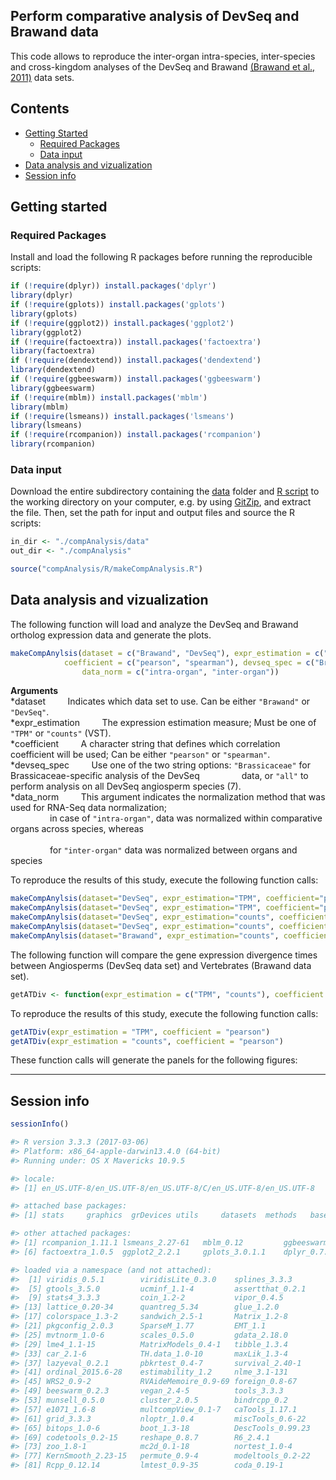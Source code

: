 
## Perform comparative analysis of DevSeq and Brawand data

This code allows to reproduce the inter-organ intra-species, inter-species and cross-kingdom analyses of the DevSeq and Brawand [(Brawand et al., 2011)](https://pubmed.ncbi.nlm.nih.gov/22012392/) data sets. 


## Contents

* [Getting Started](#getting-started)
  * [Required Packages](#required-packages)
  * [Data input](#data-input)
* [Data analysis and vizualization](#data-analysis-and-vizualization)
* [Session info](#session-info)


## Getting started


### Required Packages
Install and load the following R packages before running the reproducible scripts:

```R
if (!require(dplyr)) install.packages('dplyr')
library(dplyr)
if (!require(gplots)) install.packages('gplots')
library(gplots)
if (!require(ggplot2)) install.packages('ggplot2')
library(ggplot2)
if (!require(factoextra)) install.packages('factoextra')
library(factoextra)
if (!require(dendextend)) install.packages('dendextend')
library(dendextend)
if (!require(ggbeeswarm)) install.packages('ggbeeswarm')
library(ggbeeswarm)
if (!require(mblm)) install.packages('mblm')
library(mblm)
if (!require(lsmeans)) install.packages('lsmeans')
library(lsmeans)
if (!require(rcompanion)) install.packages('rcompanion')
library(rcompanion)

```

### Data input
Download the entire subdirectory containing the [data](https://github.com/schustischuster/evoGEx/tree/master/compAnalysis/data) folder and [R script](https://github.com/schustischuster/evoGEx/tree/master/compAnalysis/R) to the working directory on your computer, e.g. by using [GitZip](http://kinolien.github.io/gitzip/), and extract the file. Then, set the path for input and output files and source the R scripts: 

```R
in_dir <- "./compAnalysis/data"
out_dir <- "./compAnalysis"

source("compAnalysis/R/makeCompAnalysis.R")

```

## Data analysis and vizualization

The following function will load and analyze the DevSeq and Brawand ortholog expression data and generate the plots. 

```R
makeCompAnylsis(dataset = c("Brawand", "DevSeq"), expr_estimation = c("TPM", "counts"), 
	        coefficient = c("pearson", "spearman"), devseq_spec = c("Brassicaceae", "all"), 
                data_norm = c("intra-organ", "inter-organ"))

```
**Arguments** <br/>
*dataset &nbsp; &nbsp; &nbsp; &nbsp; Indicates which data set to use. Can be either `"Brawand"` or `"DevSeq"`. <br/>
*expr_estimation  &nbsp; &nbsp; &nbsp; &nbsp; The expression estimation measure; Must be one of `"TPM"` or `"counts"` (VST). <br/>
*coefficient  &nbsp; &nbsp; &nbsp; &nbsp; A character string that defines which correlation coefficient will be used; Can be either `"pearson"` or `"spearman"`. <br/>
*devseq_spec &nbsp; &nbsp; &nbsp; &nbsp; Use one of the two string options: `"Brassicaceae"` for Brassicaceae-specific analysis of the DevSeq
    &nbsp; &nbsp; &nbsp; &nbsp;  &nbsp; &nbsp; &nbsp; &nbsp;  data, or `"all"` to perform analysis on all DevSeq angiosperm species (7). <br/>
*data_norm  &nbsp; &nbsp; &nbsp; &nbsp; This argument indicates the normalization method that was used for RNA-Seq data normalization; <br/>
    &nbsp; &nbsp; &nbsp; &nbsp;  &nbsp; &nbsp; &nbsp; &nbsp; in case of `"intra-organ"`, data was normalized within comparative organs across species, whereas <br/>  
    &nbsp; &nbsp; &nbsp; &nbsp;  &nbsp; &nbsp; &nbsp; &nbsp; for `"inter-organ"` data was normalized between organs and species

To reproduce the results of this study, execute the following function calls:

```R
makeCompAnylsis(dataset="DevSeq", expr_estimation="TPM", coefficient="pearson", spec="Brassicaeae", data_norm="inter-organ")
makeCompAnylsis(dataset="DevSeq", expr_estimation="TPM", coefficient="pearson", spec="all", data_norm="inter-organ")
makeCompAnylsis(dataset="DevSeq", expr_estimation="counts", coefficient="pearson", spec="Brassicaeae", data_norm="inter-organ")
makeCompAnylsis(dataset="DevSeq", expr_estimation="counts", coefficient="pearson", spec="all", data_norm="inter-organ")
makeCompAnylsis(dataset="Brawand", expr_estimation="counts", coefficient="pearson", data_norm="inter-organ")

```
The following function will compare the gene expression divergence times between Angiosperms (DevSeq data set) and Vertebrates (Brawand data set). 

```R
getATDiv <- function(expr_estimation = c("TPM", "counts"), coefficient = c("pearson", "spearman"))

```
To reproduce the results of this study, execute the following function calls:

```R
getATDiv(expr_estimation = "TPM", coefficient = "pearson")
getATDiv(expr_estimation = "counts", coefficient = "pearson")

```
These function calls will generate the panels for the following figures:


---
## Session info

```R
sessionInfo()
```

```R
#> R version 3.3.3 (2017-03-06)
#> Platform: x86_64-apple-darwin13.4.0 (64-bit)
#> Running under: OS X Mavericks 10.9.5

#> locale:
#> [1] en_US.UTF-8/en_US.UTF-8/en_US.UTF-8/C/en_US.UTF-8/en_US.UTF-8

#> attached base packages:
#> [1] stats     graphics  grDevices utils     datasets  methods   base

#> other attached packages:
#> [1] rcompanion_1.11.1 lsmeans_2.27-61   mblm_0.12         ggbeeswarm_0.6.0  dendextend_1.12.0
#> [6] factoextra_1.0.5  ggplot2_2.2.1     gplots_3.0.1.1    dplyr_0.7.4            

#> loaded via a namespace (and not attached):
#>  [1] viridis_0.5.1        viridisLite_0.3.0    splines_3.3.3        BSDA_1.2.0          
#>  [5] gtools_3.5.0         ucminf_1.1-4         assertthat_0.2.1     expm_0.999-2        
#>  [9] stats4_3.3.3         coin_1.2-2           vipor_0.4.5          ggrepel_0.7.0       
#> [13] lattice_0.20-34      quantreg_5.34        glue_1.2.0           minqa_1.2.4         
#> [17] colorspace_1.3-2     sandwich_2.5-1       Matrix_1.2-8         plyr_1.8.4          
#> [21] pkgconfig_2.0.3      SparseM_1.77         EMT_1.1              xtable_1.8-4        
#> [25] mvtnorm_1.0-6        scales_0.5.0         gdata_2.18.0         manipulate_1.0.1    
#> [29] lme4_1.1-15          MatrixModels_0.4-1   tibble_1.3.4         mgcv_1.8-17         
#> [33] car_2.1-6            TH.data_1.0-10       maxLik_1.3-4         nnet_7.3-12         
#> [37] lazyeval_0.2.1       pbkrtest_0.4-7       survival_2.40-1      magrittr_1.5        
#> [41] ordinal_2015.6-28    estimability_1.2     nlme_3.1-131         MASS_7.3-45         
#> [45] WRS2_0.9-2           RVAideMemoire_0.9-69 foreign_0.8-67       class_7.3-14        
#> [49] beeswarm_0.2.3       vegan_2.4-5          tools_3.3.3          multcomp_1.4-8      
#> [53] munsell_0.5.0        cluster_2.0.5        bindrcpp_0.2         ade4_1.7-10         
#> [57] e1071_1.6-8          multcompView_0.1-7   caTools_1.17.1       rlang_0.1.6         
#> [61] grid_3.3.3           nloptr_1.0.4         miscTools_0.6-22     hermite_1.1.1       
#> [65] bitops_1.0-6         boot_1.3-18          DescTools_0.99.23    gtable_0.3.0        
#> [69] codetools_0.2-15     reshape_0.8.7        R6_2.4.1             gridExtra_2.3       
#> [73] zoo_1.8-1            mc2d_0.1-18          nortest_1.0-4        bindr_0.1.1         
#> [77] KernSmooth_2.23-15   permute_0.9-4        modeltools_0.2-22    parallel_3.3.3      
#> [81] Rcpp_0.12.14         lmtest_0.9-35        coda_0.19-1     

```
